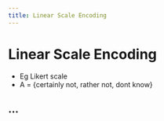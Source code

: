 ```yaml
---
title: Linear Scale Encoding
---
```


# Linear Scale Encoding
- Eg Likert scale
- A = {certainly not, rather not, dont know}

## …
















